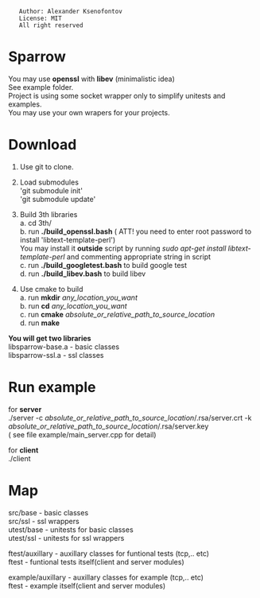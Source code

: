        Author: Alexander Ksenofontov
       License: MIT
       All right reserved
 
# Sparrow
You may use __openssl__ with __libev__ (minimalistic idea)  
See example folder.  
Project is using some socket wrapper only to simplify unitests and examples.  
You may use your own wrapers for your projects.  

# Download

1. Use git to clone.

2. Load submodules  
       'git submodule init'  
       'git submodule update'  

3. Build 3th libraries  
    a. cd 3th/  
    b. run __./build_openssl.bash__ ( ATT! you need to enter root password to install 'libtext-template-perl')  
       You may install it __outside__ script by running _sudo apt-get install libtext-template-perl_ and commenting appropriate string in script  
    c. run __./build_googletest.bash__ to build google test  
    d. run __./build_libev.bash__ to build libev  

5. Use cmake to build  
    a. run __mkdir__ _any_location_you_want_  
    b. run __cd__ _any_location_you_want_  
    c. run __cmake__ _absolute_or_relative_path_to_source_location_  
    d. run __make__  
    
__You will get two libraries__  
libsparrow-base.a - basic classes  
libsparrow-ssl.a - ssl classes  

# Run example

for __server__  
./server -c _absolute_or_relative_path_to_source_location_/.rsa/server.crt -k _absolute_or_relative_path_to_source_location_/.rsa/server.key  
( see file example/main_server.cpp for detail)

for __client__  
./client

# Map

src/base - basic classes   
src/ssl - ssl wrappers  
utest/base - unitests for basic classes   
utest/ssl - unitests for ssl wrappers  

ftest/auxillary - auxillary classes for funtional tests (tcp,.. etc)  
ftest - funtional tests itself(client and server modules)  

example/auxillary - auxillary classes for example (tcp,.. etc)  
ftest - example itself(client and server modules)  
